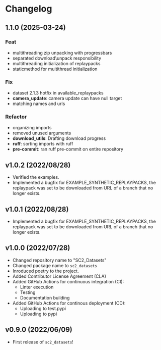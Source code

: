 # Changelog


## 1.1.0 (2025-03-24)

### Feat

- multithreading zip unpacking with progressbars
- separated download\unpack responsibility
- multithreading initialization of replaypacks
- staticmethod for multithread initialization

### Fix

- dataset 2.1.3 hotfix in available_replaypacks
- **camera_update**: camera update can have null target
- matching names and urls

### Refactor

- organizing imports
- removed unused arguments
- **download_utils**: Drafting download progress
- **ruff**: sorting imports with ruff
- **pre-commit**: ran ruff pre-commit on entire repository

## v1.0.2 (2022/08/28)

- Verified the examples.
- Implemented a bugfix for EXAMPLE_SYNTHETIC_REPLAYPACKS, the replaypack was set to be downloaded from URL of a branch that no longer exists.

## v1.0.1 (2022/08/28)

- Implemented a bugfix for EXAMPLE_SYNTHETIC_REPLAYPACKS, the replaypack was set to be downloaded from URL of a branch that no longer exists.

## v1.0.0 (2022/07/28)

- Changed repository name to "SC2_Datasets"
- Changed package name to ```sc2_datasets```
- Inroduced poetry to the project.
- Added Contributor License Agreement (CLA)
- Added GitHub Actions for continuous integration (CI):
    - Linter execution
    - Testing
    - Documentation building
- Added GitHub Actions for continous deployment (CD):
    - Uploading to test.pypi
    - Uploading to pypi

## v0.9.0 (2022/06/09)

- First release of `sc2_datasets`!
